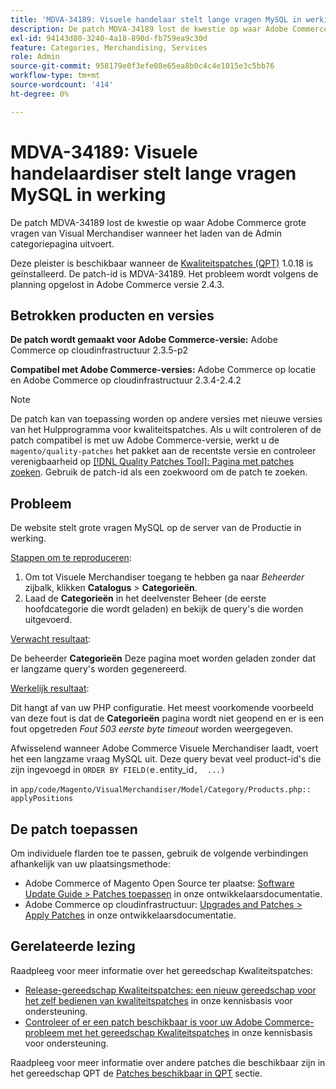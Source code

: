 ```yaml
---
title: 'MDVA-34189: Visuele handelaar stelt lange vragen MySQL in werking'
description: De patch MDVA-34189 lost de kwestie op waar Adobe Commerce grote vragen van Visual Merchandiser wanneer het laden van de Admin categoriepagina uitvoert.
exl-id: 94143d80-3240-4a18-890d-fb759ea9c30d
feature: Categories, Merchandising, Services
role: Admin
source-git-commit: 958179e0f3efe08e65ea8b0c4c4e1015e3c5bb76
workflow-type: tm+mt
source-wordcount: '414'
ht-degree: 0%

---
```


# MDVA-34189: Visuele handelaardiser stelt lange vragen MySQL in werking

De patch MDVA-34189 lost de kwestie op waar Adobe Commerce grote vragen van Visual Merchandiser wanneer het laden van de Admin categoriepagina uitvoert.

Deze pleister is beschikbaar wanneer de [Kwaliteitspatches (QPT)](/help/announcements/adobe-commerce-announcements/magento-quality-patches-released-new-tool-to-self-serve-quality-patches.md) 1.0.18 is geïnstalleerd. De patch-id is MDVA-34189. Het probleem wordt volgens de planning opgelost in Adobe Commerce versie 2.4.3.

## Betrokken producten en versies

**De patch wordt gemaakt voor Adobe Commerce-versie:** Adobe Commerce op cloudinfrastructuur 2.3.5-p2

**Compatibel met Adobe Commerce-versies:** Adobe Commerce op locatie en Adobe Commerce op cloudinfrastructuur 2.3.4-2.4.2

>[!NOTE]
>
>De patch kan van toepassing worden op andere versies met nieuwe versies van het Hulpprogramma voor kwaliteitspatches. Als u wilt controleren of de patch compatibel is met uw Adobe Commerce-versie, werkt u de `magento/quality-patches` het pakket aan de recentste versie en controleer verenigbaarheid op [[!DNL Quality Patches Tool]: Pagina met patches zoeken](https://devdocs.magento.com/quality-patches/tool.html#patch-grid). Gebruik de patch-id als een zoekwoord om de patch te zoeken.

## Probleem

De website stelt grote vragen MySQL op de server van de Productie in werking.

<u>Stappen om te reproduceren</u>:

1. Om tot Visuele Merchandiser toegang te hebben ga naar *Beheerder* zijbalk, klikken **Catalogus** > **Categorieën**.
1. Laad de **Categorieën** in het deelvenster Beheer (de eerste hoofdcategorie die wordt geladen) en bekijk de query&#39;s die worden uitgevoerd.

<u>Verwacht resultaat</u>:

De beheerder **Categorieën** Deze pagina moet worden geladen zonder dat er langzame query&#39;s worden gegenereerd.

<u>Werkelijk resultaat</u>:

Dit hangt af van uw PHP configuratie. Het meest voorkomende voorbeeld van deze fout is dat de **Categorieën** pagina wordt niet geopend en er is een fout opgetreden *Fout 503 eerste byte timeout* worden weergegeven.

Afwisselend wanneer Adobe Commerce Visuele Merchandiser laadt, voert het een langzame vraag MySQL uit. Deze query bevat veel product-id&#39;s die zijn ingevoegd in `ORDER BY FIELD(`e`.`entity_id`,  ...)`

in `app/code/Magento/VisualMerchandiser/Model/Category/Products.php:: applyPositions`

## De patch toepassen

Om individuele flarden toe te passen, gebruik de volgende verbindingen afhankelijk van uw plaatsingsmethode:

* Adobe Commerce of Magento Open Source ter plaatse: [Software Update Guide > Patches toepassen](https://devdocs.magento.com/guides/v2.4/comp-mgr/patching/mqp.html) in onze ontwikkelaarsdocumentatie.
* Adobe Commerce op cloudinfrastructuur: [Upgrades and Patches > Apply Patches](https://devdocs.magento.com/cloud/project/project-patch.html) in onze ontwikkelaarsdocumentatie.

## Gerelateerde lezing

Raadpleeg voor meer informatie over het gereedschap Kwaliteitspatches:

* [Release-gereedschap Kwaliteitspatches: een nieuw gereedschap voor het zelf bedienen van kwaliteitspatches](/help/announcements/adobe-commerce-announcements/magento-quality-patches-released-new-tool-to-self-serve-quality-patches.md) in onze kennisbasis voor ondersteuning.
* [Controleer of er een patch beschikbaar is voor uw Adobe Commerce-probleem met het gereedschap Kwaliteitspatches](/help/support-tools/patches-available-in-qpt-tool/check-patch-for-magento-issue-with-magento-quality-patches.md) in onze kennisbasis voor ondersteuning.

Raadpleeg voor meer informatie over andere patches die beschikbaar zijn in het gereedschap QPT de [Patches beschikbaar in QPT](https://support.magento.com/hc/en-us/sections/360010506631-Patches-available-in-QPT-tool-) sectie.
